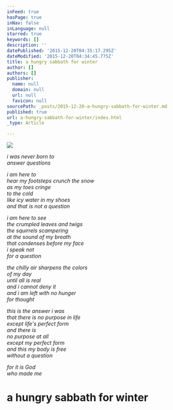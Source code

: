 ```yaml
---
inFeed: true
hasPage: true
inNav: false
inLanguage: null
starred: true
keywords: []
description: ''
datePublished: '2015-12-20T04:35:17.295Z'
dateModified: '2015-12-20T04:34:45.775Z'
title: a hungry sabbath for winter
author: []
authors: []
publisher:
  name: null
  domain: null
  url: null
  favicon: null
sourcePath: _posts/2015-12-20-a-hungry-sabbath-for-winter.md
published: true
url: a-hungry-sabbath-for-winter/index.html
_type: Article

---
```

![](https://s3-us-west-2.amazonaws.com/the-grid-img/p/682fd703a5aa6140bb51d9148b77f86b8eb40fec.gif)

_i was never born to  
answer questions_

_i am here to  
hear my footsteps crunch the snow  
as my toes cringe  
to the cold  
like icy water in my shoes  
and that is not a question_

_i am here to see  
the crumpled leaves and twigs  
the squirrels scampering  
at the sound of my breath  
that condenses before my face  
i speak not  
for a question_

_the chilly air sharpens the colors  
of my day  
until all is real  
and i cannot deny it  
and i am left with no hunger  
for thought_

_this is the answer i was  
that there is no purpose in life  
except life's perfect form  
and there is  
no purpose at all  
except my perfect form  
and this my body is free  
without a question_

_for it is God  
who made me_

# a hungry sabbath for winter